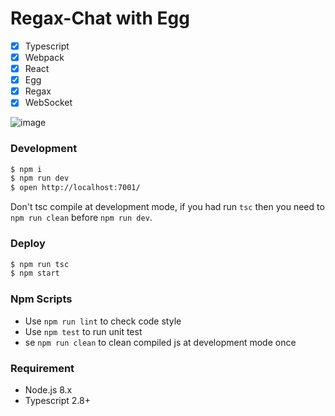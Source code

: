 # Regax-Chat with Egg

- [x] Typescript
- [x] Webpack
- [x] React 
- [x] Egg
- [x] Regax
- [x] WebSocket

![image](https://gw.alipayobjects.com/mdn/rms_38b3f7/afts/img/A*QRwrSq-z8WUAAAAAAAAAAABkARQnAQ)

### Development

```bash
$ npm i
$ npm run dev
$ open http://localhost:7001/
```

Don't tsc compile at development mode, if you had run `tsc` then you need to `npm run clean` before `npm run dev`.

### Deploy

```bash
$ npm run tsc
$ npm start
```

### Npm Scripts

- Use `npm run lint` to check code style
- Use `npm test` to run unit test
- se `npm run clean` to clean compiled js at development mode once

### Requirement

- Node.js 8.x
- Typescript 2.8+

